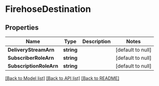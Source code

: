 # FirehoseDestination

## Properties
Name | Type | Description | Notes
------------ | ------------- | ------------- | -------------
**DeliveryStreamArn** | **string** |  | [default to null]
**SubscriberRoleArn** | **string** |  | [default to null]
**SubscriptionRoleArn** | **string** |  | [default to null]

[[Back to Model list]](../README.md#documentation-for-models) [[Back to API list]](../README.md#documentation-for-api-endpoints) [[Back to README]](../README.md)


